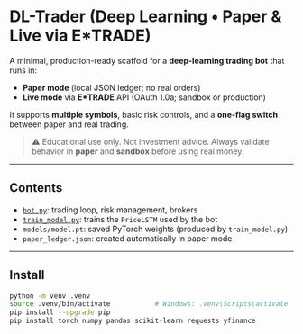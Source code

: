 # DL-Trader (Deep Learning • Paper & Live via E*TRADE)

A minimal, production-ready scaffold for a **deep-learning trading bot** that runs in:
- **Paper mode** (local JSON ledger; no real orders)
- **Live mode** via **E*TRADE** API (OAuth 1.0a; sandbox or production)

It supports **multiple symbols**, basic risk controls, and a **one-flag switch** between paper and real trading.

> ⚠️ Educational use only. Not investment advice. Always validate behavior in **paper** and **sandbox** before using real money.

---

## Contents

- [`bot.py`](./bot.py): trading loop, risk management, brokers
- [`train_model.py`](./train_model.py): trains the `PriceLSTM` used by the bot
- `models/model.pt`: saved PyTorch weights (produced by `train_model.py`)
- `paper_ledger.json`: created automatically in paper mode

---

## Install

```bash
python -m venv .venv
source .venv/bin/activate           # Windows: .venv\Scripts\activate
pip install --upgrade pip
pip install torch numpy pandas scikit-learn requests yfinance

